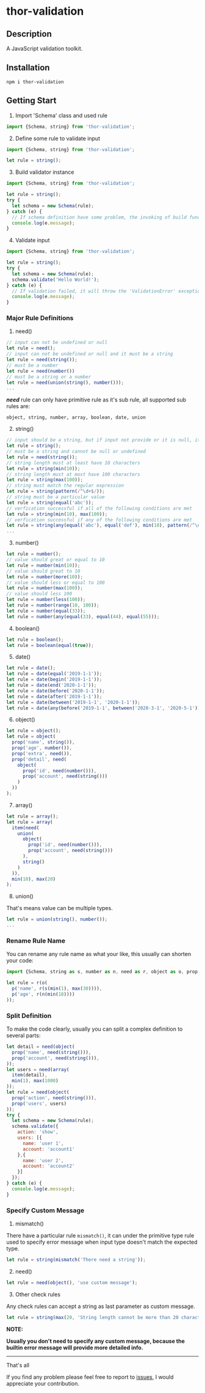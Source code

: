 # thor-validation

## Description
A JavaScript validation toolkit.

## Installation

```
npm i thor-validation
```

## Getting Start

1. Import 'Schema' class and used rule

```javascript
import {Schema, string} from 'thor-validation';
```

2. Define some rule to validate input

```javascript
import {Schema, string} from 'thor-validation';

let rule = string();
```

3. Build validator instance

```javascript
import {Schema, string} from 'thor-validation';

let rule = string();
try {
  let schema = new Schema(rule);
} catch (e) {
  // If schema definition have some problem, the invoking of build function will throw the 'SchemaError' exception.
  console.log(e.message);
}
```

4. Validate input

```javascript
import {Schema, string} from 'thor-validation';

let rule = string();
try {
  let schema = new Schema(rule);
  schema.validate('Hello World!');
} catch (e) {
  // If validation failed, it will throw the 'ValidationError' exception.
  console.log(e.message);
}
```

### Major Rule Definitions

1. need()

```javascript
// input can not be undefined or null
let rule = need();
// input can not be undefined or null and it must be a string 
let rule = need(string());
// must be a number
let rule = need(number())
// must be a string or a number
let rule = need(union(string(), number()));
...
```

***need*** rule can only have primitive rule as it's sub rule, all supported sub rules are:
```
object, string, number, array, boolean, date, union
```


2. string()

```javascript
// input should be a string, but if input not provide or it is null, it won't be regarded as error.
let rule = string();
// must be a string and cannot be null or undefined
let rule = need(string());
// string length must at least have 10 characters
let rule = string(min(10));
// string length must at most have 100 characters
let rule = string(max(100));
// string must match the regular expression
let rule = string(pattern(/^\d+$/));
// string must be a particular value
let rule = string(equal('abc'));
// verfication successful if all of the following conditions are met
let rule = string(min(10), max(100));
// verfication successful if any of the following conditions are met
let rule = string(any(equal('abc'), equal('def'), min(10), pattern(/^\d+$/)));
...
```

3. number()

```javascript
let rule = number();
// value should great or equal to 10
let rule = number(min(10));
// value should great to 10
let rule = number(more(10));
// value should less or equal to 100
let rule = number(max(100));
// value should less 100
let rule = number(less(100));
let rule = number(range(10, 100));
let rule = number(equal(33));
let rule = number(any(equal(33), equal(44), equal(55)));
```

4. boolean()

```javascript
let rule = boolean();
let rule = boolean(equal(true));
```

5. date()

```javascript
let rule = date();
let rule = date(equal('2019-1-1'));
let rule = date(begin('2019-1-1'));
let rule = date(end('2020-1-1'));
let rule = date(before('2020-1-1'));
let rule = date(after('2019-1-1'));
let rule = date(between('2019-1-1', '2020-1-1'));
let rule = date(any(before('2019-1-1', between('2020-3-1', '2020-5-1'))));
```

6. object()

```javascript
let rule = object();
let rule = object(
  prop('name', string()),
  prop('age', number()),
  prop('extra', need()),
  prop('detail', need(
    object(
      prop('id', need(number())),
      prop('account', need(string()))
    )
  ))
);
```

7. array()

```javascript
let rule = array();
let rule = array(
  item(need(
    union(
      object(
        prop('id', need(number())),
        prop('account', need(string()))
      ),
      string()
    )
  )),
  min(10), max(20)
);
```

8. union()

That's means value can be multiple types.

```javascript
let rule = union(string(), number());
...
```

### Rename Rule Name

You can rename any rule name as what your like, this usually can shorten your code:

```javascript
import {Schema, string as s, number as n, need as r, object as o, prop as p} from 'thor-validation';

let rule = r(o(
  p('name', r(s(min(1), max(30)))),
  p('age', r(n(min(18))))
));
```

### Split Definition

To make the code clearly, usually you can split a complex definition to several parts:

```javascript
let detail = need(object(
  prop('name', need(string())),
  prop('account', need(string())),
));
let users = need(array(
  item(detail),
  min(1), max(1000)
));
let rule = need(object(
  prop('action', need(string())),
  prop('users', users)
));
try {
  let schema = new Schema(rule);
  schema.validate({
    action: 'show',
    users: [{
      name: 'user 1',
      account: 'account1'
    },{
      name: 'user 2',
      account: 'account2'
    }]
  });
} catch (e) {
  console.log(e.message);
}
```

### Specify Custom Message

1. mismatch()

There have a particular rule ```mismatch()```, it can under the primitive type rule used to specify error message when input type doesn't match the expected type. 

```javascript
let rule = string(mismatch('There need a string'));
```

2. need()

```javascript
let rule = need(object(), 'use custom message');
```

3. Other check rules

Any check rules can accept a string as last parameter as custom message.

```javascript
let rule = string(max(20, 'String length cannot be more than 20 characters'));

```

**NOTE:**

**Usually you don't need to specify any custom message, because the builtin error message will provide more detailed info.**

---

That's all

If you find any problem please feel free to report to [issues](https://gitee.com/thor.qin/thor-validation/issues), I would appreciate your contribution.
